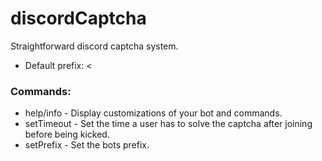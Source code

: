 # discordCaptcha
Straightforward discord captcha system.

* Default prefix: <

### Commands:
* help/info - Display customizations of your bot and commands.
* setTimeout - Set the time a user has to solve the captcha after joining before being kicked.
* setPrefix - Set the bots prefix.

